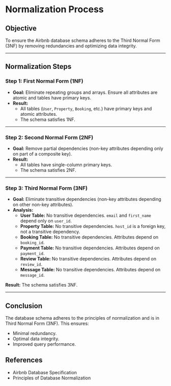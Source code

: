 # Normalization Process

## Objective
To ensure the Airbnb database schema adheres to the Third Normal Form (3NF) by removing redundancies and optimizing data integrity.

---

## Normalization Steps

### Step 1: First Normal Form (1NF)
- **Goal:** Eliminate repeating groups and arrays. Ensure all attributes are atomic and tables have primary keys.
- **Result:** 
  - All tables (`User`, `Property`, `Booking`, etc.) have primary keys and atomic attributes.
  - The schema satisfies 1NF.

---

### Step 2: Second Normal Form (2NF)
- **Goal:** Remove partial dependencies (non-key attributes depending only on part of a composite key).
- **Result:** 
  - All tables have single-column primary keys.
  - The schema satisfies 2NF.

---

### Step 3: Third Normal Form (3NF)
- **Goal:** Eliminate transitive dependencies (non-key attributes depending on other non-key attributes).
- **Analysis:**
  - **User Table:** No transitive dependencies. `email` and `first_name` depend only on `user_id`.
  - **Property Table:** No transitive dependencies. `host_id` is a foreign key, not a transitive dependency.
  - **Booking Table:** No transitive dependencies. Attributes depend on `booking_id`.
  - **Payment Table:** No transitive dependencies. Attributes depend on `payment_id`.
  - **Review Table:** No transitive dependencies. Attributes depend on `review_id`.
  - **Message Table:** No transitive dependencies. Attributes depend on `message_id`.

**Result:** The schema satisfies 3NF.

---

## Conclusion
The database schema adheres to the principles of normalization and is in Third Normal Form (3NF). This ensures:
- Minimal redundancy.
- Optimal data integrity.
- Improved query performance.

## References
- Airbnb Database Specification
- Principles of Database Normalization
